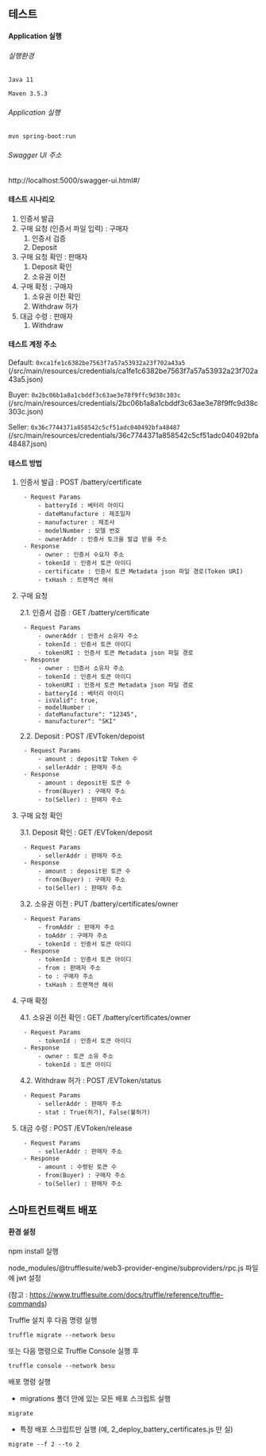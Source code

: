 ## 테스트

#### Application 실행

###### 실행환경
`Java 11`

`Maven 3.5.3`

###### Application 실행

`mvn spring-boot:run`

###### Swagger UI 주소

http://localhost:5000/swagger-ui.html#/

#### 테스트 시나리오

1. 인증서 발급
2. 구매 요청 (인증서 파일 입력) : 구매자
    1. 인증서 검증
    2. Deposit
3. 구매 요청 확인 : 판매자
    1. Deposit 확인
    2. 소유권 이전
4. 구매 확정 : 구매자
    1. 소유권 이전 확인
    2. Withdraw 허가
5. 대금 수령 : 판매자
    1. Withdraw
    
#### 테스트 계정 주소

Default:
`0xca1fe1c6382be7563f7a57a53932a23f702a43a5`
(/src/main/resources/credentials/ca1fe1c6382be7563f7a57a53932a23f702a43a5.json)

Buyer:
`0x2bc06b1a8a1cbddf3c63ae3e78f9ffc9d38c303c`
(/src/main/resources/credentials/2bc06b1a8a1cbddf3c63ae3e78f9ffc9d38c303c.json)

Seller:
`0x36c7744371a858542c5cf51adc040492bfa48487`
(/src/main/resources/credentials/36c7744371a858542c5cf51adc040492bfa48487.json)

#### 테스트 방법

1. 인증서 발급 : POST /battery/certificate

        - Request Params
            - batteryId : 베터리 아이디
            - dateManufacture : 제조일자
            - manufacturer : 제조사
            - modelNumber : 모델 번호
            - ownerAddr : 인증서 토크을 발급 받을 주소
        - Response
            - owner : 인증서 수요자 주소
            - tokenId : 인증서 토큰 아이디
            - certificate : 인증서 토큰 Metadata json 파일 경로(Token URI)
            - txHash : 트랜잭션 해쉬

2. 구매 요청

    2.1. 인증서 검증 : GET /battery/certificate
    
        - Request Params
            - ownerAddr : 인증서 소유자 주소
            - tokenId : 인증서 토큰 아이디
            - tokenURI : 인증서 토큰 Metadata json 파일 경로
        - Response
            - owner : 인증서 소유자 주소
            - tokenId : 인증서 토큰 아이디
            - tokenURI : 인증서 토큰 Metadata json 파일 경로
            - batteryId : 베터리 아이디
            - isValid": true,
            - modelNumber : 
            - dateManufacture": "12345",
            - manufacturer": "SKI"

    2.2. Deposit : POST /EVToken/depoist
    
        - Request Params
            - amount : deposit할 Token 수
            - sellerAddr : 판매자 주소
        - Response
            - amount : deposit된 토큰 수
            - from(Buyer) : 구매자 주소
            - to(Seller) : 판매자 주소
            
3. 구매 요청 확인

    3.1. Deposit 확인 : GET /EVToken/deposit
    
        - Request Params
            - sellerAddr : 판매자 주소
        - Response
            - amount : deposit된 토큰 수
            - from(Buyer) : 구매자 주소
            - to(Seller) : 판매자 주소
            
    3.2. 소유권 이전 : PUT /battery/certificates/owner
    
        - Request Params
            - fromAddr : 판매자 주소
            - toAddr : 구매자 주소
            - tokenId : 인증서 토큰 아이디
        - Response
            - tokenId : 인증서 토큰 아이디
            - from : 판매자 주소
            - to : 구매자 주소
            - txHash : 트랜잭션 해쉬

4. 구매 확정

    4.1. 소유권 이전 확인 : GET /battery/certificates/owner
    
        - Request Params
            - tokenId : 인증서 토큰 아이디
        - Response
            - owner : 토큰 소유 주소
            - tokenId : 토큰 아이디

    4.2. Withdraw 허가 : POST /EVToken/status
    
        - Request Params
            - sellerAddr : 판매자 주소
            - stat : True(허가), False(불허가)
            
5. 대금 수령 : POST /EVToken/release

        - Request Params
            - sellerAddr : 판매자 주소
        - Response
            - amount : 수령된 토큰 수
            - from(Buyer) : 구매자 주소
            - to(Seller) : 판매자 주소
            
## 스마트컨트랙트 배포

#### 환경 설정

npm install 실행

node_modules/@trufflesuite/web3-provider-engine/subproviders/rpc.js 파일에 jwt 설정

(참고 : https://www.trufflesuite.com/docs/truffle/reference/truffle-commands)

Truffle 설치 후 다음 명령 실행

`truffle migrate --network besu`

또는 다음 명령으로 Truffle Console 실행 후 

`truffle console --network besu `

배포 명령 실행

- migrations 폴더 안에 있는 모든 배포 스크립트 실행

`migrate`

- 특정 배포 스크립트만 실행 (예, 2_deploy_battery_certificates.js 만 실)

`migrate --f 2 --to 2`
